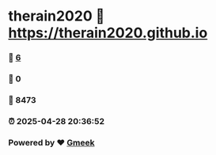 # therain2020 :link: https://therain2020.github.io 
### :page_facing_up: [6](https://therain2020.github.io/tag.html) 
### :speech_balloon: 0 
### :hibiscus: 8473 
### :alarm_clock: 2025-04-28 20:36:52 
### Powered by :heart: [Gmeek](https://github.com/Meekdai/Gmeek)
